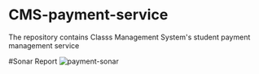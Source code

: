 # CMS-payment-service
The repository contains Classs Management System's student payment management service


#Sonar Report
![payment-sonar](https://user-images.githubusercontent.com/101617280/226343101-6613dd1c-4209-4cf6-a6d0-93acec9a4599.png)
